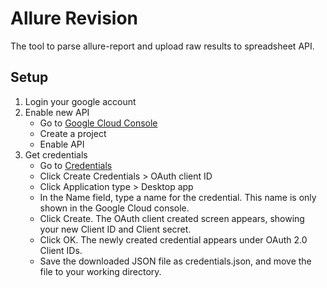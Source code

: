 # Allure Revision

The tool to parse allure-report and upload raw results to spreadsheet API.


## Setup

1. Login your google account
2. Enable new API
   * Go to [Google Cloud Console](https://console.cloud.google.com/flows/enableapi?apiid=sheets.googleapis.com)
   * Create a project
   * Enable API
3. Get credentials
   * Go to [Credentials](https://console.cloud.google.com/apis/credentials)
   * Click Create Credentials > OAuth client ID
   * Click Application type > Desktop app
   * In the Name field, type a name for the credential. This name is only shown in the Google Cloud console.
   * Click Create. The OAuth client created screen appears, showing your new Client ID and Client secret.
   * Click OK. The newly created credential appears under OAuth 2.0 Client IDs. 
   * Save the downloaded JSON file as credentials.json, and move the file to your working directory.